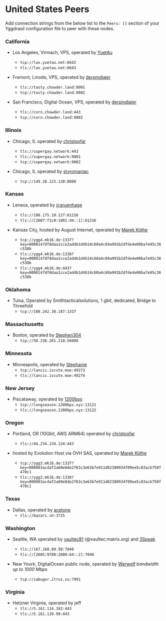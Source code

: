 # United States Peers

Add connection strings from the below list to the `Peers: []` section of your
Yggdrasil configuration file to peer with these nodes.

### California

* Los Angeles, Virmach, VPS, operated by [YuetAu](https://yuetau.net)
  * `tcp://lax.yuetau.net:6642`
  * `tls://lax.yuetau.net:6643`

* Fremont, Linode, VPS, operated by [derpindialer](https://github.com/derpindialer)
  * `tls://tasty.chowder.land:9001`
  * `tcp://tasty.chowder.land:9002`

* San Francisco, Digital Ocean, VPS, operated by [derpindialer](https://github.com/derpindialer)
  * `tls://corn.chowder.land:443`
  * `tcp://corn.chowder.land:9002`

### Illinois

* Chicago, IL operated by [christoofar](https://github.com/christoofar)
  * `tls://supergay.network:443`
  * `tls://supergay.network:9001`
  * `tcp://supergay.network:9002`

* Chicago, IL operated by [styromaniac](https://github.com/styromaniac)
  * `tcp://149.28.123.138:8008`

### Kansas

* Lenexa, operated by [jcgruenhage](https://jcg.re)
  * `tls://108.175.10.127:61216`
  * `tls://[2607:f1c0:1801:d4::1]:61216`
  
* Kansas City, hosted by August Internet, operated by [Marek Küthe](https://mk16.de/)
  * `tcp://ygg4.mk16.de:1337?key=0000147df8daa1cce2ad4b1d4b14c60a4c69a991b2dfde4e00ba7e95c36c530b`
  * `tls://ygg4.mk16.de:1338?key=0000147df8daa1cce2ad4b1d4b14c60a4c69a991b2dfde4e00ba7e95c36c530b`
  * `tls://ygg4.mk16.de:443?key=0000147df8daa1cce2ad4b1d4b14c60a4c69a991b2dfde4e00ba7e95c36c530b`

### Oklahoma

* Tulsa, Operated by Smithtacticalsolutions, 1 gbit, dedicated, Bridge to Threefold
  * `tcp://108.242.38.187:1337`
  
### Massachusetts

* Boston, operated by [Stephen304](https://github.com/stephen304)
  * `tcp://50.236.201.218:56088`

### Minnesota

* Minneapolis, operated by [Stephanie](https://github.com/RX14)
  * `tcp://lancis.iscute.moe:49273`
  * `tls://lancis.iscute.moe:49274`

### New Jersey

* Piscataway, operated by [1200bps](https://longseason.1200bps.xyz)
  * `tcp://longseason.1200bps.xyz:13121`
  * `tls://longseason.1200bps.xyz:13122`

### Oregon

* Portland, OR (10Gbit, AWS ARM64) operated by [christoofar](https://github.com/christoofar)
  * `tls://44.234.134.124:443`
  
* hosted by Evolution Host via OVH SAS, operated by [Marek Küthe](https://mk16.de/)
  * `tcp://ygg3.mk16.de:1337?key=000003acdaf2a60e8de2f63c3e63b7e911d02380934f09ee5c83acb758f470c1`
  * `tls://ygg3.mk16.de:1338?key=000003acdaf2a60e8de2f63c3e63b7e911d02380934f09ee5c83acb758f470c1`

### Texas

* Dallas, operated by [acetone](http://[324:71e:281a:9ed3::ace]/)
  * `tls://bazari.sh:3725`

### Washington

* Seattle, WA operated by [vaultec81](https://github.com/vaultec81) (@vaultec:matrix.org) and [3Speak](https://3speak.tv)
  * `tls://167.160.89.98:7040`
  * `tls://[2605:9f80:2000:64::2]:7040`

* New Yourk, DigitalOcean public node, operated by [Werwolf](https://t.me/Werwolf2517) *bandwidth up to 1000 Mbps*
  * `tcp://zabugor.itrus.su:7991`

### Virginia

* Hetzner Virginia, operated by jeff
  * `tls://5.161.114.182:443`
  * `tls://5.161.139.99:443`
